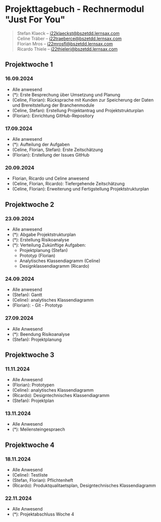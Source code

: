 # Projekttagebuch - Rechnermodul "Just For You"

> Stefan Klaeck – i22klaeckst@bszetdd.lernsax.com <br>
> Celine Träber – i22traeberce@bszetdd.lernsax.com <br>
> Florian Mros – i22mrosfl@bszetdd.lernsax.com <br>
> Ricardo Thiele – i22thieleri@bszetdd.lernsax.com

## Projektwoche 1

### 16.09.2024

- Alle anwesend
- (\*): Erste Besprechung über Umsetzung und Planung
- (Celine, Florian): Rücksprache mit Kunden zur Speicherung der Daten und Brereitstellung der Branchenmodule
- (Celine, Stefan): Erstellung Projektantrag und Projektstrukturplan
- (Florian): Einrichtung GitHub-Repository

### 17.09.2024

- Alle anwesend
- (\*): Aufteilung der Aufgaben
- (Celine, Florian, Stefan): Erste Zeitschätzung
- (Florian): Erstellung der Issues GitHub

### 20.09.2024

- Florian, Ricardo und Celine anwesend
- (Celine, Florian, Ricardo): Tiefergehende Zeitschätzung
- (Celine, Florian): Erweiterung und Fertigstellung Projektstrukturplan

## Projektwoche 2

### 23.09.2024

- Alle anwesend
- (\*): Abgabe Projektstrukturplan
- (\*): Erstellung Risikoanalyse
- (\*): Verteilung Zukünftige Aufgaben:
  - Projektplanung (Stefan)
  - Prototyp (Florian)
  - Analytisches Klassendiagramm (Celine)
  - Designklassendiagramm (Ricardo)

### 24.09.2024

- Alle anwesend
- (Stefan): Gantt
- (Celine): analytisches Klassendiagramm
- (Florian): - Git - Prototyp

### 27.09.2024

- Alle Anwesend
- (\*): Beendung Risikoanalyse
- (Stefan): Projektplanung

## Projektwoche 3

### 11.11.2024

- Alle Anwesend
- (Florian): Prototypen
- (Celine): analytisches Klassendiagramm
- (Ricardo): Designtechnisches Klassendiagramm
- (Stefan): Projektplan

### 13.11.2024

- Alle Anwesend
- (\*): Meilensteingespraech

## Projektwoche 4

### 18.11.2024

- Alle Anwesend
- (Celine): Testliste
- (Stefan, Florian): Pflichtenheft
- (Ricardo): Produktqualitaetsplan, Designtechnisches Klassendiagramm

### 22.11.2024

- Alle Anwesend
- (\*): Projektabschluss Woche 4
